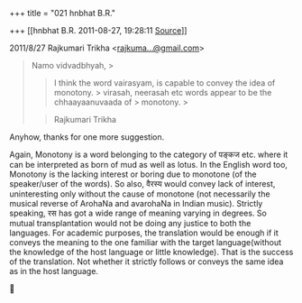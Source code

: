 +++
title = "021 hnbhat B.R."

+++
[[hnbhat B.R.	2011-08-27, 19:28:11 [Source](https://groups.google.com/g/bvparishat/c/GhO53YwlKKA)]]



  
  

2011/8/27 Rajkumari Trikha \<[rajkuma...@gmail.com]()\>

  

> Namo vidvadbhyah, >
> 
> > I think the word vairasyam, is capable to convey the idea of monotony. > virasah, neerasah etc words appear to be the chhaayaanuvaada of > monotony. >
> 
> > 
> > Rajkumari Trikha
> > 
> > 
> > 
> > 
> >   
>   
> > 
> > 
> > 

  

Anyhow, thanks for one more suggestion.

  

Again, Monotony is a word belonging to the category of पङ्कज etc. where it can be interpreted as born of mud as well as lotus. In the English word too, Monotony is the lacking interest or boring due to monotone (of the speaker/user of the words). So also, वैरस्य would convey lack of interest, uninteresting only without the cause of monotone (not necessarily the musical reverse of ArohaNa and avarohaNa in Indian music). Strictly speaking, रस has got a wide range of meaning varying in degrees. So mutual transplantation would not be doing any justice to both the languages. For academic purposes, the translation would be enough if it conveys the meaning to the one familiar with the target language(without the knowledge of the host language or little knowledge). That is the success of the translation. Not whether it strictly follows or conveys the same idea as in the host language. 



